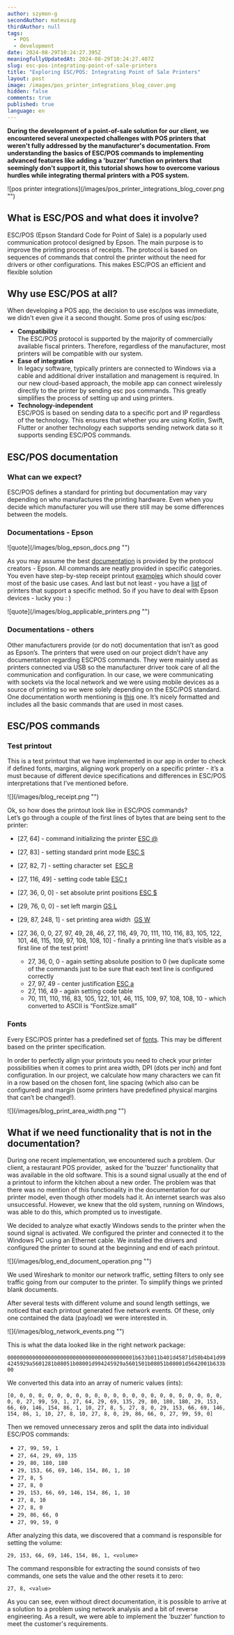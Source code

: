```yaml
---
author: szymon-g
secondAuthor: mateuszg
thirdAuthor: null
tags:
  - POS
  - development
date: 2024-08-29T10:24:27.395Z
meaningfullyUpdatedAt: 2024-08-29T10:24:27.407Z
slug: esc-pos-integrating-point-of-sale-printers
title: "Exploring ESC/POS: Integrating Point of Sale Printers"
layout: post
image: /images/pos_printer_integrations_blog_cover.png
hidden: false
comments: true
published: true
language: en
---
```

**During the development of a point-of-sale solution for our client, we encountered several unexpected challenges with POS printers that weren't fully addressed by the manufacturer's documentation. From understanding the basics of ESC/POS commands to implementing advanced features like adding a 'buzzer' function on printers that seemingly don't support it, this tutorial shows how to overcome various hurdles while integrating thermal printers with a POS system.**

<div className="image">![pos printer integrations](/images/pos_printer_integrations_blog_cover.png "")</div>

## What is ESC/POS and what does it involve?

ESC/POS (Epson Standard Code for Point of Sale) is a popularly used communication protocol designed by Epson. The main purpose is to improve the printing process of receipts. The protocol is based on sequences of commands that control the printer without the need for drivers or other configurations. This makes ESC/POS an efficient and flexible solution

## Why use ESC/POS at all?

When developing a POS app, the decision to use esc/pos was immediate, we didn't even give it a second thought. Some pros of using esc/pos:

* **Compatibility**\
  The ESC/POS protocol is supported by the majority of commercially available fiscal printers. Therefore, regardless of the manufacturer, most printers will be compatible with our system. 
* **Ease of integration**\
  In legacy software, typically printers are connected to Windows via a cable and additional driver installation and management is required. In our new cloud-based approach, the mobile app can connect wirelessly directly to the printer by sending esc pos commands. This greatly simplifies the process of setting up and using printers.
* **Technology-independent**\
  ESC/POS is based on sending data to a specific port and IP regardless of the technology. This ensures that whether you are using Kotlin, Swift, Flutter or another technology each supports sending network data so it supports sending ESC/POS commands.

## ESC/POS documentation

### **What can we expect?**

ESC/POS defines a standard for printing but documentation may vary depending on who manufactures the printing hardware. Even when you decide which manufacturer you will use there still may be some differences between the models.

### **Documentations - Epson**

<div className="image">![quote](/images/blog_epson_docs.png "")</div>

As you may assume the best [documentation](https://download4.epson.biz/sec_pubs/pos/reference_en/escpos/index.html) is provided by the protocol creators - Epson. All commands are neatly provided in specific categories. You even have step-by-step receipt printout [examples](https://download4.epson.biz/sec_pubs/pos/reference_en/escpos/receipt.html) which should cover most of the basic use cases. And last but not least - you have a [list](https://download4.epson.biz/sec_pubs/pos/reference_en/escpos/applicables.html) of printers that support a specific method. So if you have to deal with Epson devices - lucky you : )

<div className="image">![quote](/images/blog_applicable_printers.png "")</div>

### **Documentations - others**

Other manufacturers provide (or do not) documentation that isn’t as good as Epson’s. The printers that were used on our project didn’t have any documentation regarding ESCPOS commands. They were mainly used as printers connected via USB so the manufacturer driver took care of all the communication and configuration. In our case, we were communicating with sockets via the local network and we were using mobile devices as a source of printing so we were solely depending on the ESC/POS standard. One documentation worth mentioning is [this](https://escpos.readthedocs.io/en/latest/home.html) one. It’s nicely formatted and includes all the basic commands that are used in most cases.

## ESC/POS commands

### **Test printout**

This is a test printout that we have implemented in our app in order to check if defined fonts, margins, aligning work properly on a specific printer - it’s a must because of different device specifications and differences in ESC/POS interpretations that I’ve mentioned before. 

<div className="image">![](/images/blog_receipt.png "")</div>

Ok, so how does the printout look like in ESC/POS commands?\
Let’s go through a couple of the first lines of bytes that are being sent to the printer:

* \[27, 64] - command initializing the printer [ESC @](https://download4.epson.biz/sec_pubs/pos/reference_en/escpos/esc_atsign.html)
* \[27, 83] - setting standard print mode [ESC S](https://download4.epson.biz/sec_pubs/pos/reference_en/escpos/esc_cs.html)
* \[27, 82, 7] - setting character set  [ESC R](https://download4.epson.biz/sec_pubs/pos/reference_en/escpos/esc_cr.html) 
* \[27, 116, 49] - setting code table [ESC t](https://download4.epson.biz/sec_pubs/pos/reference_en/escpos/esc_lt.html) 
* \[27, 36, 0, 0] - set absolute print positions [ESC $](https://download4.epson.biz/sec_pubs/pos/reference_en/escpos/esc_dollarssign.html)
* \[29, 76, 0, 0] - set left margin [GS L](https://download4.epson.biz/sec_pubs/pos/reference_en/escpos/gs_cl.html)
* \[29, 87, 248, 1] - set printing area width  [GS W](https://download4.epson.biz/sec_pubs/pos/reference_en/escpos/gs_cw.html)
* \[27, 36, 0, 0, 27, 97, 49, 28, 46, 27, 116, 49, 70, 111, 110, 116, 83, 105, 122, 101, 46, 115, 109, 97, 108, 108, 10] - finally a printing line that’s visible as a first line of the test print!

  * 27, 36, 0, 0 - again setting absolute position to 0 (we duplicate some of the commands just to be sure that each text line is configured correctly
  * 27, 97, 49 - center justification [ESC a](https://download4.epson.biz/sec_pubs/pos/reference_en/escpos/esc_la.html)
  * 27, 116, 49 - again setting code table
  * 70, 111, 110, 116, 83, 105, 122, 101, 46, 115, 109, 97, 108, 108, 10 - which converted to ASCII is “FontSize.small”

### **Fonts**

Every ESC/POS printer has a predefined set of [fonts](https://escpos.readthedocs.io/en/latest/font_cmds.html#select-character-font-1b-4d-rel-phx). This may be different based on the printer specification. 

In order to perfectly align your printouts you need to check your printer possibilities when it comes to print area width, DPI (dots per inch) and font configuration. In our project, we calculate how many characters we can fit in a row based on the chosen font, line spacing (which also can be configured) and margin (some printers have predefined physical margins that can’t be changed!).

<div className="image">![](/images/blog_print_area_width.png "")</div>

## What if we need functionality that is not in the documentation?

During one recent implementation, we encountered such a problem. Our client, a restaurant POS provider,  asked for the 'buzzer' functionality that was available in the old software. This is a sound signal usually at the end of a printout to inform the kitchen about a new order. The problem was that there was no mention of this functionality in the documentation for our printer model, even though other models had it. An internet search was also unsuccessful. However, we knew that the old system, running on Windows, was able to do this, which prompted us to investigate.

We decided to analyze what exactly Windows sends to the printer when the sound signal is activated. We configured the printer and connected it to the Windows PC using an Ethernet cable. We installed the drivers and configured the printer to sound at the beginning and end of each printout.

<div className="image">![](/images/blog_end_document_operation.png "")</div>

We used Wireshark to monitor our network traffic, setting filters to only see traffic going from our computer to the printer. To simplify things we printed blank documents.

After several tests with different volume and sound length settings, we noticed that each printout generated five network events. Of these, only one contained the data (payload) we were interested in.

<div className="image">![](/images/blog_network_events.png "")</div>

This is what the data looked like in the right network package:

`00000000000000000000000000000000000000001b633b011b401d45871d50b4b41d994245929a5601281b08051b08001d994245929a5601501b08051b08001d5642001b633b00`

We converted this data into an array of numeric values (ints):

`[0, 0, 0, 0, 0, 0, 0, 0, 0, 0, 0, 0, 0, 0, 0, 0, 0, 0, 0, 0, 0, 0, 0, 0, 0, 27, 99, 59, 1, 27, 64, 29, 69, 135, 29, 80, 180, 180, 29, 153, 66, 69, 146, 154, 86, 1, 10, 27, 8, 5, 27, 8, 0, 29, 153, 66, 69, 146, 154, 86, 1, 10, 27, 8, 10, 27, 8, 0, 29, 86, 66, 0, 27, 99, 59, 0]`

Then we removed unnecessary zeros and split the data into individual ESC/POS commands:

* `27, 99, 59, 1`
* `27, 64, 29, 69, 135`
* `29, 80, 180, 180`
* `29, 153, 66, 69, 146, 154, 86, 1, 10`
* `27, 8, 5`
* `27, 8, 0`
* `29, 153, 66, 69, 146, 154, 86, 1, 10`
* `27, 8, 10`
* `27, 8, 0`
* `29, 86, 66, 0`
* `27, 99, 59, 0`

After analyzing this data, we discovered that a command is responsible for setting the volume:

`29, 153, 66, 69, 146, 154, 86, 1, <volume>`

The command responsible for extracting the sound consists of two commands, one sets the value and the other resets it to zero:

`27, 8, <value>`

As you can see, even without direct documentation, it is possible to arrive at a solution to a problem using network analysis and a bit of reverse engineering. As a result, we were able to implement the 'buzzer' function to meet the customer's requirements.